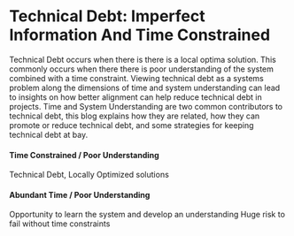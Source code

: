 # Technical Debt: Imperfect Information And Time Constrained

Technical Debt occurs when there is there is a local optima solution. This commonly occurs when there there is poor understanding of the system combined with a time constraint. Viewing technical debt as a systems problem along the dimensions of time and system understanding can lead to insights on how better alignment can help reduce technical debt in projects.  Time and System Understanding are two common contributors to technical debt, this blog explains how they are related, how they can promote or reduce technical debt, and some strategies for keeping technical debt at bay.




#### Time Constrained / Poor Understanding

Technical Debt, 
Locally Optimized solutions


#### Abundant Time / Poor Understanding
Opportunity to learn the system and develop an understanding
Huge risk to fail without time constraints

